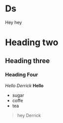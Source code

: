 # Ds
Hey hey
# Heading two
## Heading three
### Heading Four
_Hello Derrick_
**Hello**
- sugar
- coffe
- tea
> hey
> Derrick 
